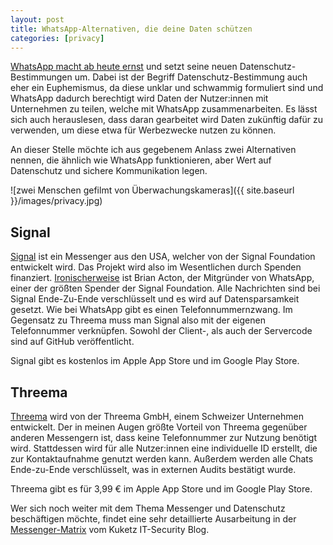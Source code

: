 ```yaml
---
layout: post
title: WhatsApp-Alternativen, die deine Daten schützen
categories: [privacy]
---
```


[WhatsApp macht ab heute ernst](https://www.tagesschau.de/wirtschaft/verbraucher/whatsapp-messenger-facebook-datenschutz-101.html) und setzt seine neuen Datenschutz-Bestimmungen um. Dabei ist der Begriff Datenschutz-Bestimmung auch eher ein Euphemismus, da diese unklar und schwammig formuliert sind und WhatsApp dadurch berechtigt wird Daten der Nutzer:innen mit Unternehmen zu teilen, welche mit WhatsApp zusammenarbeiten. Es lässt sich auch herauslesen, dass daran gearbeitet wird Daten zukünftig dafür zu verwenden, um diese etwa für Werbezwecke nutzen zu können.

An dieser Stelle möchte ich aus gegebenem Anlass zwei Alternativen nennen, die ähnlich wie WhatsApp funktionieren, aber Wert auf Datenschutz und sichere Kommunikation legen. 

![zwei Menschen gefilmt von Überwachungskameras]({{ site.baseurl }}/images/privacy.jpg)

## Signal

[Signal](https://www.signal.org/de/) ist ein Messenger aus den USA, welcher von der Signal Foundation entwickelt wird. Das Projekt wird also im Wesentlichen durch Spenden finanziert. [Ironischerweise](https://www.wired.com/story/signal-foundation-whatsapp-brian-acton/) ist Brian Acton, der Mitgründer von WhatsApp, einer der größten Spender der Signal Foundation.
Alle Nachrichten sind bei Signal Ende-Zu-Ende verschlüsselt und es wird auf Datensparsamkeit gesetzt. Wie bei WhatsApp gibt es einen Telefonnummernzwang. Im Gegensatz zu Threema muss man Signal also mit der eigenen Telefonnummer verknüpfen. Sowohl der Client-, als auch der Servercode sind auf GitHub veröffentlicht. 

Signal gibt es kostenlos im Apple App Store und im Google Play Store. 

## Threema

[Threema](https://threema.ch/de/) wird von der Threema GmbH, einem Schweizer Unternehmen entwickelt. Der in meinen Augen größte Vorteil von Threema gegenüber anderen Messengern ist, dass keine Telefonnummer zur Nutzung benötigt wird. Stattdessen wird für alle Nutzer:innen eine individuelle ID erstellt, die zur Kontaktaufnahme genutzt werden kann. Außerdem werden alle Chats Ende-zu-Ende verschlüsselt, was in externen Audits bestätigt wurde. 

Threema gibt es für 3,99 € im Apple App Store und im Google Play Store. 

Wer sich noch weiter mit dem Thema Messenger und Datenschutz beschäftigen möchte, findet eine sehr detaillierte Ausarbeitung in der [Messenger-Matrix](https://www.messenger-matrix.de/) vom Kuketz IT-Security Blog. 
